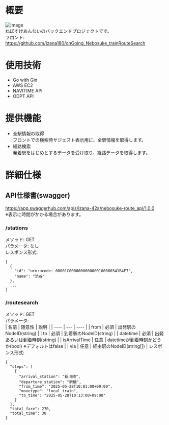 # 概要
![image](https://github.com/user-attachments/assets/3cc72708-f1a8-4244-a71c-e67a48881a2c)  
ねぼすけあんないのバックエンドプロジェクトです。  
フロント:  
https://github.com/Izana180/onGoing_Nebosuke_trainRouteSearch

# 使用技術
- Go with Gin
- AWS EC2
- NAVITIME API
- ODPT API

# 提供機能
- 全駅情報の取得  
  フロントでの検索時サジェスト表示用に、全駅情報を取得します。
- 経路検索  
  発着駅をはじめとするデータを受け取り、経路データを取得します。

# 詳細仕様
## API仕様書(swagger)  
https://app.swaggerhub.com/apis/izana-42a/nebosuke-route_api/1.0.0  
※表示に時間がかかる場合があります。  
### /stations  
メソッド: GET   
パラメータ: なし  
レスポンス形式:  
```
[
  {
    "id": "urn:ucode:_00001C0000000000000100000341B4E7",
    "name": "渋谷"
  }, 
  ...
]
```
### /routesearch
メソッド: GET  
パラメータ:  
| 名前 | 随意性 | 説明 |
| ---- | --- | ---- |
| from | 必須 | 出発駅のNodeID(string) |
| to | 必須 | 到着駅のNodeID(string) |
| datetime | 必須 | 出発あるいは到着時刻(string) |
| isArrivalTime | 任意 | datetimeが到着時刻かどうか(bool)  ※デフォルトはfalse |
| via | 任意 | 経由駅のNodeID(string[]) |
レスポンス形式:  
```
{
  "steps": [
    {
      "arrival_station": "新川崎",
      "departure_station": "新橋",
      "from_time": "2025-05-28T10:01:00+09:00",
      "movetype": "local_train",
      "to_time": "2025-05-28T10:13:00+09:00"
    }
  ],
  "total_fare": 270,
  "total_time": 30
}
```
